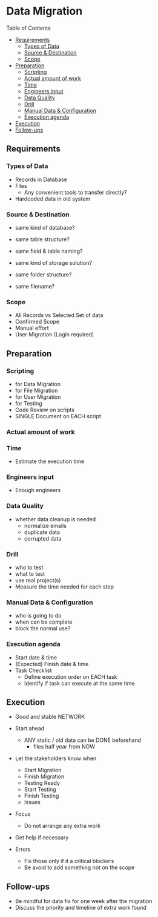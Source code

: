 # Data Migration <!-- omit in toc -->

Table of Contents

- [Requirements](#requirements)
  - [Types of Data](#types-of-data)
  - [Source \& Destination](#source--destination)
  - [Scope](#scope)
- [Preparation](#preparation)
  - [Scripting](#scripting)
  - [Actual amount of work](#actual-amount-of-work)
  - [Time](#time)
  - [Engineers input](#engineers-input)
  - [Data Quality](#data-quality)
  - [Drill](#drill)
  - [Manual Data \& Configuration](#manual-data--configuration)
  - [Execution agenda](#execution-agenda)
- [Execution](#execution)
- [Follow-ups](#follow-ups)

## Requirements

### Types of Data

- Records in Database
- Files
  - Any convenient tools to transfer directly?
- Hardcoded data in old system

### Source & Destination

- same kind of database?
- same table structure?
- same field & table naming?

- same kind of storage solution?
- same folder structure?
- same filename?

### Scope

- All Records vs Selected Set of data
- Confirmed Scope
- Manual effort
- User Migration (Login required)

## Preparation

### Scripting

- for Data Migration
- for File Migration
- for User Migration
- for Testing
- Code Review on scripts
- SINGLE Document on EACH script

### Actual amount of work

### Time

- Estimate the execution time

### Engineers input

- Enough engineers

### Data Quality

- whether data cleanup is needed
  - normalize emails
  - duplicate data
  - corrupted data

### Drill

- who to test
- what to test
- use real project(s)
- Measure the time needed for each step

### Manual Data & Configuration

- who is going to do
- when can be complete
- block the normal use?

### Execution agenda

- Start date & time
- (Expected) Finish date & time
- Task Checklist
  - Define execution order on EACH task
  - Identify if task can execute at the same time

## Execution

- Good and stable NETWORK
- Start ahead

  - ANY static / old data can be DONE beforehand
    - files half year from NOW

- Let the stakeholders know when
  - Start Migration
  - Finish Migration
  - Testing Ready
  - Start Testing
  - Finish Testing
  - Issues
- Focus
  - Do not arrange any extra work
- Get help if necessary
- Errors
  - Fix those only if it a critical blockers
  - Be avoid to add something not on the scope

## Follow-ups

- Be mindful for data fix for one week after the migration
- Discuss the priority and timeline of extra work found
